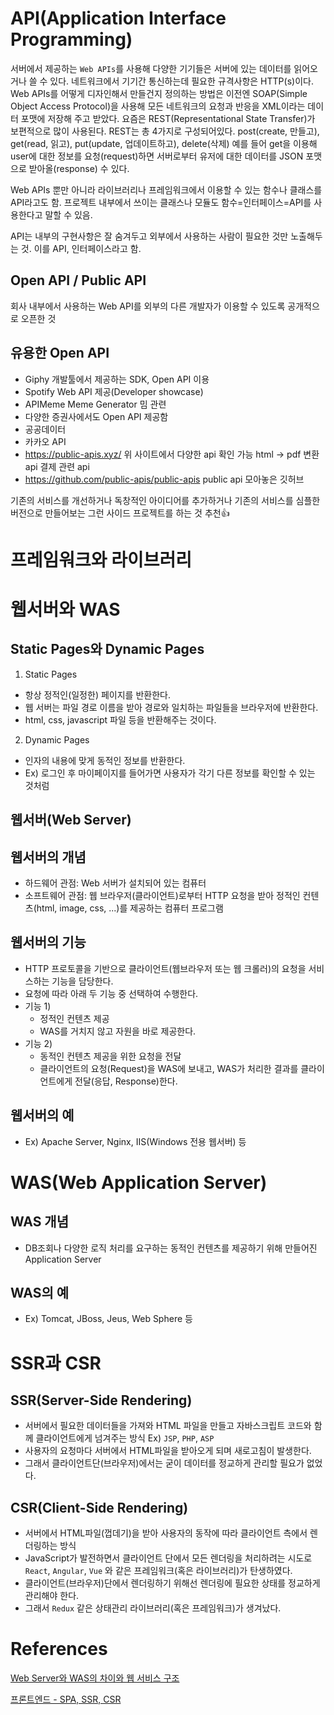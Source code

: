# API(Application Interface Programming)

서버에서 제공하는 `Web APIs`를 사용해 다양한 기기들은 서버에 있는 데이터를 읽어오거나 쓸 수 있다. 네트워크에서 기기간 통신하는데 필요한 규격사항은 HTTP(s)이다. Web APIs를 어떻게 디자인해서 만들건지 정의하는 방법은 이전엔 SOAP(Simple Object Access Protocol)을 사용해 모든 네트워크의 요청과 반응을 XML이라는 데이터 포맷에 저장해 주고 받았다. 요즘은 REST(Representational State Transfer)가 보편적으로 많이 사용된다. REST는 총 4가지로 구성되어있다. post(create, 만들고), get(read, 읽고), put(update, 업데이트하고), delete(삭제) 예를 들어 get을 이용해 user에 대한 정보를 요청(request)하면 서버로부터 유저에 대한 데이터를 JSON 포맷으로 받아올(response) 수 있다.

Web APIs 뿐만 아니라 라이브러리나 프레임워크에서 이용할 수 있는 함수나 클래스를 API라고도 함. 프로젝트 내부에서 쓰이는 클래스나 모듈도 함수=인터페이스=API를 사용한다고 말할 수 있음.

API는 내부의 구현사항은 잘 숨겨두고 외부에서 사용하는 사람이 필요한 것만 노출해두는 것. 이를 API, 인터페이스라고 함.

## Open API / Public API

회사 내부에서 사용하는 Web API를 외부의 다른 개발자가 이용할 수 있도록 공개적으로 오픈한 것

## 유용한 Open API

- Giphy
  개발툴에서 제공하는 SDK, Open API 이용
- Spotify
  Web API 제공(Developer showcase)
- APIMeme Meme Generator
  밈 관련
- 다양한 증권사에서도 Open API 제공함
- 공공데이터
- 카카오 API
- https://public-apis.xyz/
  위 사이트에서 다양한 api 확인 가능
  html -> pdf 변환 api
  결제 관련 api
- https://github.com/public-apis/public-apis
  public api 모아놓은 깃허브

기존의 서비스를 개선하거나 독창적인 아이디어를 추가하거나 기존의 서비스를 심플한 버전으로 만들어보는 그런 사이드 프로젝트를 하는 것 추천👍

# 프레임워크와 라이브러리

# 웹서버와 WAS

## Static Pages와 Dynamic Pages

1. Static Pages

- 항상 정적인(일정한) 페이지를 반환한다.
- 웹 서버는 파일 경로 이름을 받아 경로와 일치하는 파일들을 브라우저에 반환한다.
- html, css, javascript 파일 등을 반환해주는 것이다.

2. Dynamic Pages

- 인자의 내용에 맞게 동적인 정보를 반환한다.
- Ex) 로그인 후 마이페이지를 들어가면 사용자가 각기 다른 정보를 확인할 수 있는 것처럼

## 웹서버(Web Server)

## 웹서버의 개념

- 하드웨어 관점: Web 서버가 설치되어 있는 컴퓨터
- 소프트웨어 관점: 웹 브라우저(클라이언트)로부터 HTTP 요청을 받아 정적인 컨텐츠(html, image, css, ...)를 제공하는 컴퓨터 프로그램

## 웹서버의 기능

- HTTP 프로토콜을 기반으로 클라이언트(웹브라우저 또는 웹 크롤러)의 요청을 서비스하는 기능을 담당한다.
- 요청에 따라 아래 두 기능 중 선택하여 수행한다.
- 기능 1)
  - 정적인 컨텐츠 제공
  - WAS를 거치지 않고 자원을 바로 제공한다.
- 기능 2)
  - 동적인 컨텐츠 제공을 위한 요청을 전달
  - 클라이언트의 요청(Request)을 WAS에 보내고, WAS가 처리한 결과를 클라이언트에게 전달(응답, Response)한다.

## 웹서버의 예

- Ex) Apache Server, Nginx, IIS(Windows 전용 웹서버) 등

# WAS(Web Application Server)

## WAS 개념

- DB조회나 다양한 로직 처리를 요구하는 동적인 컨텐츠를 제공하기 위해 만들어진 Application Server

## WAS의 예

- Ex) Tomcat, JBoss, Jeus, Web Sphere 등

# SSR과 CSR

## SSR(Server-Side Rendering)

- 서버에서 필요한 데이터들을 가져와 HTML 파일을 만들고 자바스크립트 코드와 함께 클라이언트에게 넘겨주는 방식 Ex) `JSP`, `PHP`, `ASP`
- 사용자의 요청마다 서버에서 HTML파일을 받아오게 되며 새로고침이 발생한다.
- 그래서 클라이언트단(브라우저)에서는 굳이 데이터를 정교하게 관리할 필요가 없었다.

## CSR(Client-Side Rendering)

- 서버에서 HTML파일(껍데기)을 받아 사용자의 동작에 따라 클라이언트 측에서 렌더링하는 방식
- JavaScript가 발전하면서 클라이언트 단에서 모든 렌더링을 처리하려는 시도로 `React`, `Angular`, `Vue` 와 같은 프레임워크(혹은 라이브러리)가 탄생하였다.
- 클라이언트(브라우저)단에서 렌더링하기 위해선 렌더링에 필요한 상태를 정교하게 관리해야 한다.
- 그래서 `Redux` 같은 상태관리 라이브러리(혹은 프레임워크)가 생겨났다.

# References

[Web Server와 WAS의 차이와 웹 서비스 구조](https://gmlwjd9405.github.io/2018/10/27/webserver-vs-was.html)

[프론트엔드 - SPA, SSR, CSR](https://velog.io/@gouz7514/%ED%94%84%EB%A1%A0%ED%8A%B8%EC%97%94%EB%93%9C-SPA-SSR-CSR)
